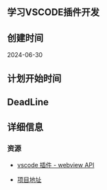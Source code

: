 ## 学习VSCODE插件开发

## 创建时间
2024-06-30

## 计划开始时间

## DeadLine

## 详细信息

### 资源
- [ vscode 插件 - webview API ](https://code.visualstudio.com/api/extension-guides/webview)

- [项目地址](../Projects/Learn-VS-plugin-dev/description.md)
